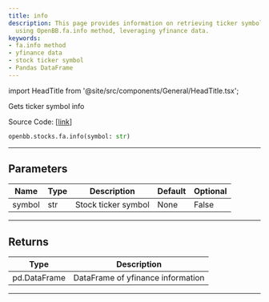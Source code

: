 ```yaml
---
title: info
description: This page provides information on retrieving ticker symbol information
  using OpenBB.fa.info method, leveraging yfinance data.
keywords:
- fa.info method
- yfinance data
- stock ticker symbol
- Pandas DataFrame
---
```


import HeadTitle from '@site/src/components/General/HeadTitle.tsx';

<HeadTitle title="stocks.fa.info - Reference | OpenBB SDK Docs" />

Gets ticker symbol info

Source Code: [[link](https://github.com/OpenBB-finance/OpenBBTerminal/tree/main/openbb_terminal/stocks/fundamental_analysis/yahoo_finance_model.py#L31)]

```python
openbb.stocks.fa.info(symbol: str)
```

---

## Parameters

| Name | Type | Description | Default | Optional |
| ---- | ---- | ----------- | ------- | -------- |
| symbol | str | Stock ticker symbol | None | False |


---

## Returns

| Type | Description |
| ---- | ----------- |
| pd.DataFrame | DataFrame of yfinance information |
---
